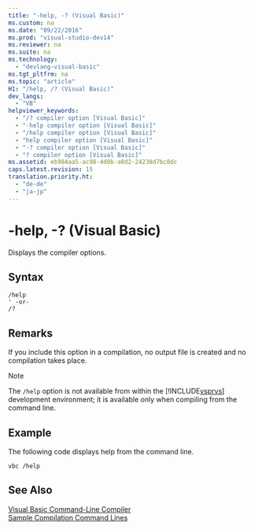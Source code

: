 ```yaml
---
title: "-help, -? (Visual Basic)"
ms.custom: na
ms.date: "09/22/2016"
ms.prod: "visual-studio-dev14"
ms.reviewer: na
ms.suite: na
ms.technology: 
  - "devlang-visual-basic"
ms.tgt_pltfrm: na
ms.topic: "article"
H1: "/help, /? (Visual Basic)"
dev_langs: 
  - "VB"
helpviewer_keywords: 
  - "/? compiler option [Visual Basic]"
  - "-help compiler option [Visual Basic]"
  - "/help compiler option [Visual Basic]"
  - "help compiler option [Visual Basic]"
  - "-? compiler option [Visual Basic]"
  - "? compiler option [Visual Basic]"
ms.assetid: eb984aa5-ac98-4d0b-a0d2-24238d7bc8dc
caps.latest.revision: 15
translation.priority.ht: 
  - "de-de"
  - "ja-jp"
---
```

# -help, -? (Visual Basic)
Displays the compiler options.  
  
## Syntax  
  
```  
/help  
' -or-  
/?  
```  
  
## Remarks  
 If you include this option in a compilation, no output file is created and no compilation takes place.  
  
> [!NOTE]
>  The `/help` option is not available from within the [!INCLUDE[vsprvs](../vs140/includes/vsprvs_md.md)] development environment; it is available only when compiling from the command line.  
  
## Example  
 The following code displays help from the command line.  
  
```  
vbc /help  
```  
  
## See Also  
 [Visual Basic Command-Line Compiler](../vs140/visual-basic-command-line-compiler.md)   
 [Sample Compilation Command Lines](../vs140/sample-compilation-command-lines--visual-basic-.md)